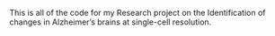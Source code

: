 This is all of the code for my Research project on the Identification of changes in Alzheimer’s brains at single-cell resolution.
